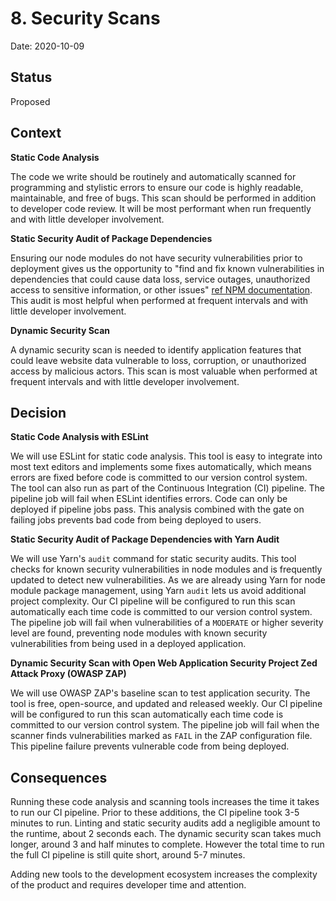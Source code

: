 # 8. Security Scans

Date: 2020-10-09

## Status

Proposed

## Context

**Static Code Analysis**

The code we write should be routinely and automatically scanned for programming and stylistic errors to ensure our code is highly readable, maintainable, and free of bugs. This scan should be performed in addition to developer code review. It will be most performant when run frequently and with little developer involvement.

**Static Security Audit of Package Dependencies**

Ensuring our node modules do not have security vulnerabilities prior to deployment gives us the opportunity to "find and fix known vulnerabilities in dependencies that could cause data loss, service outages, unauthorized access to sensitive information, or other issues" [ref NPM documentation](https://docs.npmjs.com/auditing-package-dependencies-for-security-vulnerabilities). This audit is most helpful when performed at frequent intervals and with little developer involvement.

**Dynamic Security Scan**

A dynamic security scan is needed to identify application features that could leave website data vulnerable to loss, corruption, or unauthorized access by malicious actors. This scan is most valuable when performed at frequent intervals and with little developer involvement.

## Decision

**Static Code Analysis with ESLint**

We will use ESLint for static code analysis. This tool is easy to integrate into most text editors and implements some fixes automatically, which means errors are fixed before code is committed to our version control system. The tool can also run as part of the Continuous Integration (CI) pipeline. The pipeline job will fail when ESLint identifies errors. Code can only be deployed if pipeline jobs pass. This analysis combined with the gate on failing jobs prevents bad code from being deployed to users.

**Static Security Audit of Package Dependencies with Yarn Audit**

We will use Yarn's `audit` command for static security audits. This tool checks for known security vulnerabilities in node modules and is frequently updated to detect new vulnerabilities. As we are already using Yarn for node module package management, using Yarn `audit` lets us avoid additional project complexity. Our CI pipeline will be configured to run this scan automatically each time code is committed to our version control system. The pipeline job will fail when vulnerabilities of a `MODERATE` or higher severity level are found, preventing node modules with known security vulnerabilities from being used in a deployed application.

**Dynamic Security Scan with Open Web Application Security Project Zed Attack Proxy (OWASP ZAP)**

We will use OWASP ZAP's baseline scan to test application security. The tool is free, open-source, and updated and released weekly. Our CI pipeline will be configured to run this scan automatically each time code is committed to our version control system. The pipeline job will fail when the scanner finds vulnerabilities marked as `FAIL` in the ZAP configuration file. This pipeline failure prevents vulnerable code from being deployed.

## Consequences

Running these code analysis and scanning tools increases the time it takes to run our CI pipeline. Prior to these additions, the CI pipeline took 3-5 minutes to run. Linting and static security audits add a negligible amount to the runtime, about 2 seconds each. The dynamic security scan takes much longer, around 3 and half minutes to complete. However the total time to run the full CI pipeline is still quite short, around 5-7 minutes.

Adding new tools to the development ecosystem increases the complexity of the product and requires developer time and attention.
